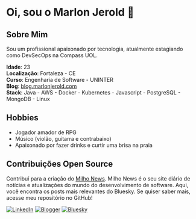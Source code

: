 # Oi, sou o Marlon Jerold 🦆

## Sobre Mim
Sou um profissional apaixonado por tecnologia, atualmente estagiando como DevSecOps na Compass UOL. 

**Idade**: 23  
**Localização**: Fortaleza - CE  
**Curso**: Engenharia de Software - UNINTER  
**Blog**: [blog.marlonjerold.com](https://blog.marlonjerold.com) <br>
**Stack**: Java - AWS - Docker - Kubernetes - Javascript - PostgreSQL - MongoDB - Linux

## Hobbies
- Jogador amador de RPG
- Músico (violão, guitarra e contrabaixo)
- Apaixonado por fazer drinks e curtir uma brisa na praia

## Contribuições Open Source
Contribuí para a criação do [Milho News](link-do-projeto). Milho News é o seu site diário de notícias e atualizações do mundo do desenvolvimento de software. Aqui, você encontra os posts mais relevantes do Bluesky. Se quiser saber mais, acesse meu repositório no GitHub!


[![LinkedIn](https://img.shields.io/badge/LinkedIn-0077B5?style=for-the-badge&logo=linkedin&logoColor=white)](https://www.linkedin.com/in/marlon-jerold/)
[![Blogger](https://img.shields.io/badge/Blogger-FF5722?style=for-the-badge&logo=blogger&logoColor=white)](https://blog.marlonjerold.com)
[![Bluesky](https://img.shields.io/badge/Bluesky-0285FF?logo=bluesky&logoColor=fff&style=for-the-badge)](https://bsky.app/profile/patinhotech.bsky.social)







